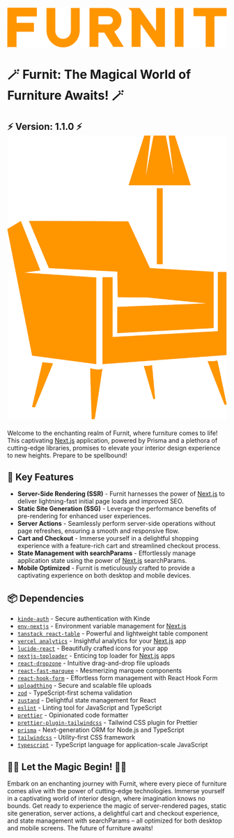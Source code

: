 ![Furnit](./public/logo-text.png)

# 🪄 Furnit: The Magical World of Furniture Awaits! 🪄

## ⚡ Version: 1.1.0 ⚡[![Live](./public/logo-icon.png)](https://furnit-snowy.vercel.app)

Welcome to the enchanting realm of Furnit, where furniture comes to life! This captivating [Next.js](https://nextjs.org/) application, powered by Prisma and a plethora of cutting-edge libraries, promises to elevate your interior design experience to new heights. Prepare to be spellbound!

## 🌟 Key Features

- **Server-Side Rendering (SSR)** - Furnit harnesses the power of [Next.js](https://nextjs.org/) to deliver lightning-fast initial page loads and improved SEO.
- **Static Site Generation (SSG)** - Leverage the performance benefits of pre-rendering for enhanced user experiences.
- **Server Actions** - Seamlessly perform server-side operations without page refreshes, ensuring a smooth and responsive flow.
- **Cart and Checkout** - Immerse yourself in a delightful shopping experience with a feature-rich cart and streamlined checkout process.
- **State Management with searchParams** - Effortlessly manage application state using the power of [Next.js](https://nextjs.org/) searchParams.
- **Mobile Optimized** - Furnit is meticulously crafted to provide a captivating experience on both desktop and mobile devices.

## 📦 Dependencies

- [`kinde-auth`](https://kinde.com/) - Secure authentication with Kinde
- [`env-nextjs`](https://env.t3.gg/docs/introduction) - Environment variable management for [Next.js](https://nextjs.org/)
- [`tanstack react-table`](https://tanstack.com/table/latest) - Powerful and lightweight table component
- [`vercel analytics`](https://vercel.com/products/observability) - Insightful analytics for your [Next.js](https://nextjs.org/) app
- [`lucide-react`](https://lucide.dev/guide/packages/lucide-react) - Beautifully crafted icons for your app
- [`nextjs-toploader`](https://www.npmjs.com/package/nextjs-toploader) - Enticing top loader for [Next.js](https://nextjs.org/) apps
- [`react-dropzone`](https://react-dropzone.js.org/) - Intuitive drag-and-drop file uploads
- [`react-fast-marquee`](https://www.npmjs.com/package/react-fast-marquee) - Mesmerizing marquee components
- [`react-hook-form`](https://react-hook-form.com/) - Effortless form management with React Hook Form
- [`uploadthing`](https://uploadthing.com/) - Secure and scalable file uploads
- [`zod`](https://zod.dev/) - TypeScript-first schema validation
- [`zustand`](https://zustand-demo.pmnd.rs/) - Delightful state management for React
- [`eslint`](https://eslint.org/) - Linting tool for JavaScript and TypeScript
- [`prettier`](https://prettier.io/) - Opinionated code formatter
- [`prettier-plugin-tailwindcss`](https://github.com/tailwindlabs/prettier-plugin-tailwindcss) - Tailwind CSS plugin for Prettier
- [`prisma`](https://www.prisma.io/) - Next-generation ORM for Node.js and TypeScript
- [`tailwindcss`](https://tailwindcss.com/) - Utility-first CSS framework
- [`typescript`](https://www.typescriptlang.org/) - TypeScript language for application-scale JavaScript

## 🧚‍♀️ Let the Magic Begin! 🧚‍♀️

Embark on an enchanting journey with Furnit, where every piece of furniture comes alive with the power of cutting-edge technologies. Immerse yourself in a captivating world of interior design, where imagination knows no bounds. Get ready to experience the magic of server-rendered pages, static site generation, server actions, a delightful cart and checkout experience, and state management with searchParams – all optimized for both desktop and mobile screens. The future of furniture awaits!
